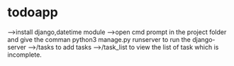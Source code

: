 # todoapp
-->install django,datetime module
-->open cmd prompt in the project folder and give the comman python3 manage.py runserver to run the django-server
-->/tasks to add tasks
-->/task_list to view the list of task which is incomplete.
